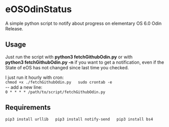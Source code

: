 # eOSOdinStatus
A simple python script to notify about progress on elementary OS 6.0 Odin Release.

## Usage
Just run the script with **python3 fetchGithubOdin.py** or with  
**python3 fetchGithubOdin.py -n** if you want to get a notification, even if the State of eOS has not changed since last time you checked.

I just run it hourly with cron:  
`chmod +x ./fetchGithubOdin.py  
sudo crontab -e`  
-- add a new line:  
`0 * * * * /path/to/script/fetchGithubOdin.py`
## Requirements
`pip3 install urllib  
pip3 install notify-send  
pip3 install bs4`